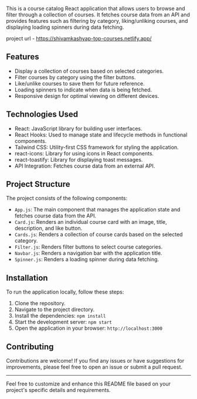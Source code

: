 This is a course catalog React application that allows users to browse and filter through a collection of courses. It fetches course data from an API and provides features such as filtering by category, liking/unliking courses, and displaying loading spinners during data fetching.

project url - https://shivamkashyap-top-courses.netlify.app/

## Features

- Display a collection of courses based on selected categories.
- Filter courses by category using the filter buttons.
- Like/unlike courses to save them for future reference.
- Loading spinners to indicate when data is being fetched.
- Responsive design for optimal viewing on different devices.

## Technologies Used

- React: JavaScript library for building user interfaces.
- React Hooks: Used to manage state and lifecycle methods in functional components.
- Tailwind CSS: Utility-first CSS framework for styling the application.
- react-icons: Library for using icons in React components.
- react-toastify: Library for displaying toast messages.
- API Integration: Fetches course data from an external API.

## Project Structure

The project consists of the following components:

- `App.js`: The main component that manages the application state and fetches course data from the API.
- `Card.js`: Renders an individual course card with an image, title, description, and like button.
- `Cards.js`: Renders a collection of course cards based on the selected category.
- `Filter.js`: Renders filter buttons to select course categories.
- `Navbar.js`: Renders a navigation bar with the application title.
- `Spinner.js`: Renders a loading spinner during data fetching.

## Installation

To run the application locally, follow these steps:

1. Clone the repository.
2. Navigate to the project directory.
3. Install the dependencies: `npm install`
4. Start the development server: `npm start`
5. Open the application in your browser: `http://localhost:3000`

## Contributing

Contributions are welcome! If you find any issues or have suggestions for improvements, please feel free to open an issue or submit a pull request.

---

Feel free to customize and enhance this README file based on your project's specific details and requirements.
